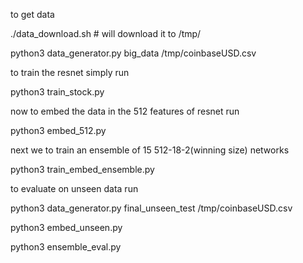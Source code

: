 to get data

./data_download.sh # will download it to /tmp/

python3 data_generator.py big_data /tmp/coinbaseUSD.csv 


to train the resnet simply run 

python3 train_stock.py


now to embed the data in the 512 features of resnet run

python3 embed_512.py 


next we to train an ensemble of 15 512-18-2(winning size) networks

python3 train_embed_ensemble.py


to evaluate on unseen data run 



python3 data_generator.py final_unseen_test /tmp/coinbaseUSD.csv 


python3 embed_unseen.py


python3 ensemble_eval.py







